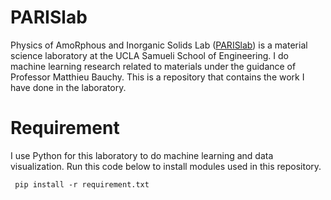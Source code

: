 # PARISlab
Physics of AmoRphous and Inorganic Solids Lab ([PARISlab](http://www.lab-paris.com/)) is a material science laboratory at the UCLA Samueli School of Engineering. I do machine learning research related to materials under the guidance of Professor Matthieu Bauchy. This is a repository that contains the work I have done in the laboratory.

# Requirement
I use Python for this laboratory to do machine learning and data visualization. Run this code below to install modules used in this repository.

` pip install -r requirement.txt`

